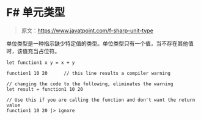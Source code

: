 # F# 单元类型

> 原文：<https://www.javatpoint.com/f-sharp-unit-type>

单位类型是一种指示缺少特定值的类型。单位类型只有一个值，当不存在其他值时，该值充当占位符。

```
let function1 x y = x + y               

function1 10 20      // this line results a compiler warning

// changing the code to the following, eliminates the warning
let result = function1 10 20

// Use this if you are calling the function and don't want the return value
function1 10 20 |> ignore

```
